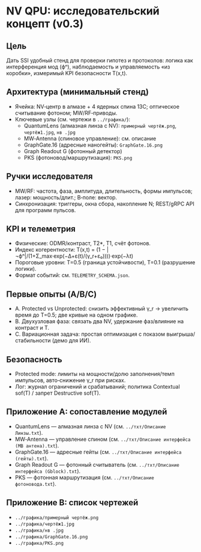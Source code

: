 # NV QPU: исследовательский концепт (v0.3)

## Цель
Дать SSI удобный стенд для проверки гипотез и протоколов: логика как интерференция мод (ϕⁿ), наблюдаемость и управляемость «из коробки», измеримый KPI безопасности T(x,t).

## Архитектура (минимальный стенд)
- Ячейка: NV‑центр в алмазе + 4 ядерных спина 13C; оптическое считывание фотоном; MW/RF‑приводы.
- Ключевые узлы (см. чертежи в `../графика/`):
  - QuantumLens (алмазная линза с NV): `примерный чертёж.png`, `чертёж1.jpg`, `нв .jpg`
  - MW‑Antenna (спиновое управление): см. описание
  - GraphGate.16 (адресные наногейты): `GraphGate.16.png`
  - Graph Readout G (фотонный детектор)
  - PKS (фотоновод/маршрутизация): `PKS.png`

## Ручки исследователя
- MW/RF: частота, фаза, амплитуда, длительность, формы импульсов; лазер: мощность/длит.; B‑поле: вектор.
- Синхронизация: триггеры, окна сбора, накопление N; REST/gRPC API для программ пульсов.

## KPI и телеметрия
- Физические: ODMR/контраст, T2*, T1, счёт фотонов.
- Индекс когерентности: T(x,t) = (1 − |¬ϕⁿ|/(1+Σ_max·exp(−Δ+ε(t)/(γ_r+ε₀))))·exp(−λt)
- Пороговые уровни: T=0.5 (граница устойчивости), T=0.1 (разрушение логики).
- Формат событий: см. `TELEMETRY_SCHEMA.json`.

## Первые опыты (A/B/C)
- A. Protected vs Unprotected: снизить эффективный γ_r → увеличить время до T=0.5; две кривые на одном графике.
- B. Двухузловая фаза: связать два NV, удержание фаз/влияние на контраст и T.
- C. Вариационная задача: простая оптимизация с показом выигрыша/стабильности (демо для ИИ).

## Безопасность
- Protected mode: лимиты на мощности/долю заполнения/темп импульсов, авто‑снижение γ_r при рисках.
- Лог: журнал ограничений и срабатываний; политика Contextual sof(T) / запрет Destructive sof(T).

## Приложение A: сопоставление модулей
- QuantumLens — алмазная линза с NV (см. `../тхт/Описание Линзы.txt`).
- MW‑Antenna — управление спином (см. `../тхт/Описание интерфейса (МВ антена).txt`).
- GraphGate.16 — адресные гейты (см. `../тхт/Описание интерфейса (гейты).txt`).
- Graph Readout G — фотонный считыватель (см. `../тхт/Описание интерфейса (Gblock).txt`).
- PKS — фотонная маршрутизация (см. `../тхт/Описание фотоновода.txt`).

## Приложение B: список чертежей
- `../графика/примерный чертёж.png`
- `../графика/чертёж1.jpg`
- `../графика/нв .jpg`
- `../графика/GraphGate.16.png`
- `../графика/PKS.png`



